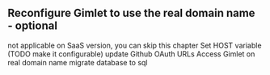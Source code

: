 ## Reconfigure Gimlet to use the real domain name - optional
not applicable on SaaS version, you can skip this chapter
Set HOST variable (TODO make it configurable)
update Github OAuth URLs
Access Gimlet on real domain name
migrate database to sql
